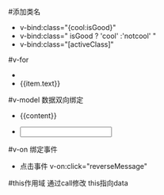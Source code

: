 #添加类名
- v-bind:class="{cool:isGood}"
- v-bind:class=" isGood ? 'cool' :'notcool' "
- v-bind:class="[activeClass]"

#v-for
- <li v-for="item in todos">{{item.text}}</li>

#v-model
数据双向绑定
- <p>{{content}}</p>
- <input type="text" v-model="content">

#v-on
绑定事件
- 点击事件 v-on:click="reverseMessage"

#this作用域
通过call修改 this指向data   